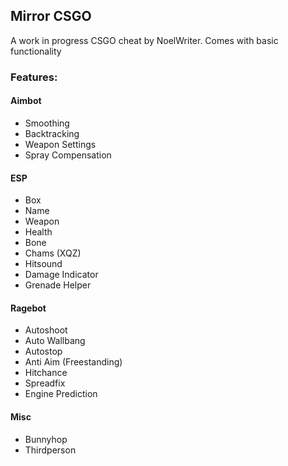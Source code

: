 ## Mirror CSGO

A work in progress CSGO cheat by NoelWriter. Comes with basic functionality

### Features:

#### Aimbot
  * Smoothing
  * Backtracking
  * Weapon Settings
  * Spray Compensation
#### ESP
  * Box
  * Name
  * Weapon
  * Health
  * Bone
  * Chams (XQZ)
  * Hitsound
  * Damage Indicator
  * Grenade Helper
#### Ragebot
  * Autoshoot
  * Auto Wallbang
  * Autostop
  * Anti Aim (Freestanding)
  * Hitchance
  * Spreadfix
  * Engine Prediction
#### Misc
  * Bunnyhop
  * Thirdperson


